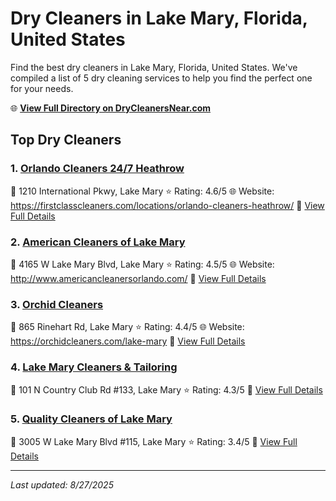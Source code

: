 # Dry Cleaners in Lake Mary, Florida, United States

Find the best dry cleaners in Lake Mary, Florida, United States. We've compiled a list of 5 dry cleaning services to help you find the perfect one for your needs.

🌐 **[View Full Directory on DryCleanersNear.com](https://drycleanersnear.com/city/US/Florida/Lake%20Mary)**

## Top Dry Cleaners

### 1. [Orlando Cleaners 24/7 Heathrow](https://drycleanersnear.com/dryCleaner/6885882eaef64230e206ad41/orlando-cleaners-24-7-heathrow)
📍 1210 International Pkwy, Lake Mary
⭐ Rating: 4.6/5
🌐 Website: https://firstclasscleaners.com/locations/orlando-cleaners-heathrow/
🔗 [View Full Details](https://drycleanersnear.com/dryCleaner/6885882eaef64230e206ad41/orlando-cleaners-24-7-heathrow)

### 2. [American Cleaners of Lake Mary](https://drycleanersnear.com/dryCleaner/6885882daef64230e206ad2c/american-cleaners-of-lake-mary)
📍 4165 W Lake Mary Blvd, Lake Mary
⭐ Rating: 4.5/5
🌐 Website: http://www.americancleanersorlando.com/
🔗 [View Full Details](https://drycleanersnear.com/dryCleaner/6885882daef64230e206ad2c/american-cleaners-of-lake-mary)

### 3. [Orchid Cleaners](https://drycleanersnear.com/dryCleaner/6885883daef64230e206af1c/orchid-cleaners)
📍 865 Rinehart Rd, Lake Mary
⭐ Rating: 4.4/5
🌐 Website: https://orchidcleaners.com/lake-mary
🔗 [View Full Details](https://drycleanersnear.com/dryCleaner/6885883daef64230e206af1c/orchid-cleaners)

### 4. [Lake Mary Cleaners & Tailoring](https://drycleanersnear.com/dryCleaner/6885888eaef64230e206b198/lake-mary-cleaners-tailoring)
📍 101 N Country Club Rd #133, Lake Mary
⭐ Rating: 4.3/5
🔗 [View Full Details](https://drycleanersnear.com/dryCleaner/6885888eaef64230e206b198/lake-mary-cleaners-tailoring)

### 5. [Quality Cleaners of Lake Mary](https://drycleanersnear.com/dryCleaner/6885882faef64230e206ad54/quality-cleaners-of-lake-mary)
📍 3005 W Lake Mary Blvd #115, Lake Mary
⭐ Rating: 3.4/5
🔗 [View Full Details](https://drycleanersnear.com/dryCleaner/6885882faef64230e206ad54/quality-cleaners-of-lake-mary)


---

*Last updated: 8/27/2025*
